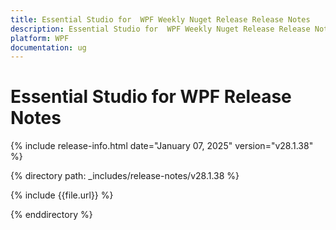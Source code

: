 ```yaml
---
title: Essential Studio for  WPF Weekly Nuget Release Release Notes  
description: Essential Studio for  WPF Weekly Nuget Release Release Notes  
platform: WPF
documentation: ug
---
```


# Essential Studio for  WPF  Release Notes  

{% include release-info.html date="January 07, 2025"  version="v28.1.38" %} 

{% directory path: _includes/release-notes/v28.1.38 %}

{% include {{file.url}} %}

{% enddirectory %}